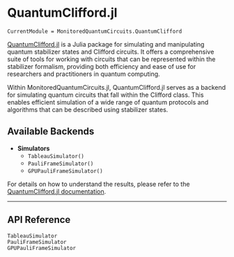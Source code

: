 # QuantumClifford.jl

```@meta
CurrentModule = MonitoredQuantumCircuits.QuantumClifford
```

[QuantumClifford.jl](https://github.com/QuantumSavory/QuantumClifford.jl) is a Julia package for simulating and manipulating quantum stabilizer states and Clifford circuits. It offers a comprehensive suite of tools for working with circuits that can be represented within the stabilizer formalism, providing both efficiency and ease of use for researchers and practitioners in quantum computing.

Within MonitoredQuantumCircuits.jl, QuantumClifford.jl serves as a backend for simulating quantum circuits that fall within the Clifford class. This enables efficient simulation of a wide range of quantum protocols and algorithms that can be described using stabilizer states.

## Available Backends

- **Simulators**
    - `TableauSimulator()`
    - `PauliFrameSimulator()`
    - `GPUPauliFrameSimulator()`

For details on how to understand the results, please refer to the [QuantumClifford.jl documentation](https://qc.quantumsavory.org/stable/).

---

## API Reference

```@docs; canonical=false
TableauSimulator
PauliFrameSimulator
GPUPauliFrameSimulator
```